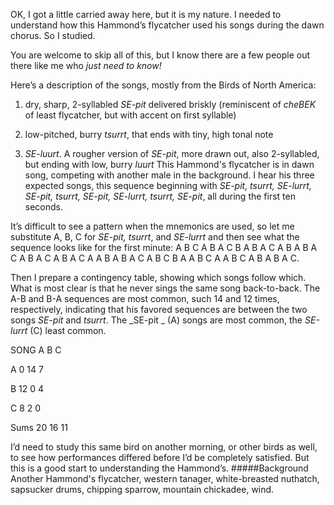 OK, I got a little carried away here, but it is my nature. I needed to understand how this Hammond’s flycatcher used his songs during the dawn chorus. So I studied.

You are welcome to skip all of this, but I know there are a few people out there like me who _just need to know!_

Here’s a description of the songs, mostly from the Birds of North America:

1) dry, sharp, 2-syllabled _SE-pit_ delivered briskly (reminiscent of _cheBEK_ of least flycatcher, but with accent on first syllable)

2) low-pitched, burry _tsurrt_, that ends with tiny, high tonal note

3) _SE-luurt_. A rougher version of _SE-pit_, more drawn out, also 2-syllabled, but ending with low, burry _luurt_
This Hammond's flycatcher is in dawn song, competing with another male in the background. I hear his three expected songs, this sequence beginning with _SE-pit, tsurrt, SE-lurrt, SE-pit, tsurrt, SE-pit, SE-lurrt, tsurrt, SE-pit_, all during the first ten seconds.
 
It’s difficult to see a pattern when the mnemonics are used, so let me substitute A, B, C for _SE-pit, tsurrt_, and _SE-lurrt_ and then see what the sequence looks like for the first minute: A B C A B A C B A B A C A B A B A C A B A C A B A C A A B A B A C A B C B A A B C A A B C A B A B A C.
 
Then I prepare a contingency table, showing which songs follow which. What is most clear is that he never sings the same song back-to-back. The A-B and B-A sequences are most common, such 14 and 12 times, respectively, indicating that his favored sequences are between the two songs _SE-pit_ and _tsurrt_. The _SE-pit _ (A) songs are most common, the _SE-lurrt_ (C) least common.
 
SONG	A	B	C

A	0	14	7

B	12	0	4

C	8	2	0

Sums	20	16	11

I’d need to study this same bird on another morning, or other birds as well, to see how performances differed before I’d be completely satisfied. But this is a good start to understanding the Hammond’s. 
#####Background
Another Hammond's flycatcher, western tanager, white-breasted nuthatch, sapsucker drums, chipping sparrow, mountain chickadee, wind.
